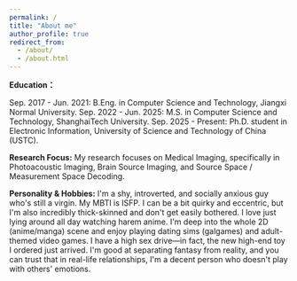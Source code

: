 ```yaml
---
permalink: /
title: "About me"
author_profile: true
redirect_from: 
  - /about/
  - /about.html
---
```

**Education：**

Sep. 2017 - Jun. 2021: B.Eng. in Computer Science and Technology, Jiangxi Normal University.
Sep. 2022 - Jun. 2025: M.S. in Computer Science and Technology, ShanghaiTech University.
Sep. 2025 - Present: Ph.D. student in Electronic Information, University of Science and Technology of China (USTC).

**Research Focus:**
My research focuses on Medical Imaging, specifically in Photoacoustic Imaging, Brain Source Imaging, and Source Space / Measurement Space Decoding.

**Personality & Hobbies:**
I'm a shy, introverted, and socially anxious guy who's still a virgin. My MBTI is ISFP. I can be a bit quirky and eccentric, but I'm also incredibly thick-skinned and don't get easily bothered. I love just lying around all day watching harem anime. I'm deep into the whole 2D (anime/manga) scene and enjoy playing dating sims (galgames) and adult-themed video games. I have a high sex drive—in fact, the new high-end toy I ordered just arrived. I'm good at separating fantasy from reality, and you can trust that in real-life relationships, I'm a decent person who doesn't play with others' emotions.
